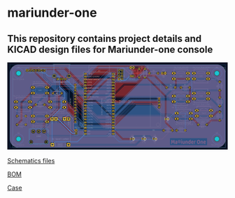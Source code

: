 # mariunder-one

## This repository contains project details and KICAD design files for Mariunder-one console

![mainboard image](mariunder-one-board.png)

[Schematics files](/schematics)

[BOM](/bom/bom.md)

[Case](/case/case.md)


